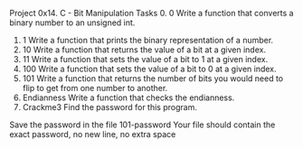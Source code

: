 Project
0x14. C - Bit Manipulation
Tasks
0. 0
Write a function that converts a binary number to an unsigned int.
1. 1
Write a function that prints the binary representation of a number.
2. 10
Write a function that returns the value of a bit at a given index.
3. 11
Write a function that sets the value of a bit to 1 at a given index.
4. 100
Write a function that sets the value of a bit to 0 at a given index.
5. 101
Write a function that returns the number of bits you would need to flip to get from one number to another.
6. Endianness
Write a function that checks the endianness.
7. Crackme3
Find the password for this program.

Save the password in the file 101-password
Your file should contain the exact password, no new line, no extra space
